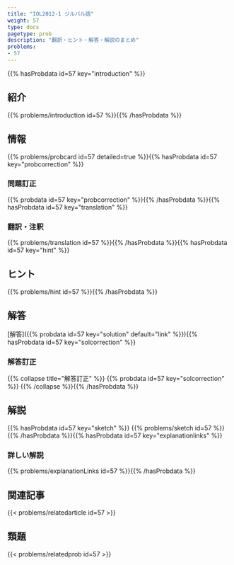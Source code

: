 ```yaml
---
title: "IOL2012-1 ジルバル語"
weight: 57
type: docs
pagetype: prob
description: "翻訳・ヒント・解答・解説のまとめ"
problems: 
- 57
---
```


{{% hasProbdata id=57 key="introduction" %}}

## 紹介

{{% problems/introduction id=57 %}}{{% /hasProbdata %}}

## 情報

{{% problems/probcard id=57 detailed=true %}}{{% hasProbdata id=57 key="probcorrection" %}}

### 問題訂正

{{% probdata id=57 key="probcorrection" %}}{{% /hasProbdata %}}{{% hasProbdata id=57 key="translation" %}}

### 翻訳・注釈

{{% problems/translation id=57 %}}{{% /hasProbdata %}}{{% hasProbdata id=57 key="hint" %}}

## ヒント

{{% problems/hint id=57 %}}{{% /hasProbdata %}}

## 解答

[解答]({{% probdata id=57 key="solution" default="link" %}}){{% hasProbdata id=57 key="solcorrection" %}}

### 解答訂正

{{% collapse title="解答訂正" %}}
{{% probdata id=57 key="solcorrection" %}}
{{% /collapse %}}{{% /hasProbdata %}}

## 解説

{{% hasProbdata id=57 key="sketch" %}}
{{% problems/sketch id=57 %}}
{{% /hasProbdata %}}{{% hasProbdata id=57 key="explanationlinks" %}}

### 詳しい解説

{{% problems/explanationLinks id=57 %}}{{% /hasProbdata %}}

## 関連記事

{{< problems/relatedarticle id=57 >}}

## 類題

{{< problems/relatedprob id=57 >}}
